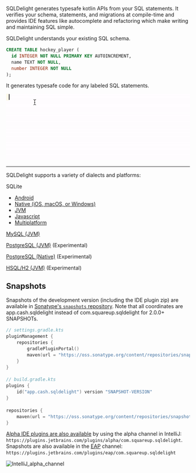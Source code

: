 SQLDelight generates typesafe kotlin APIs from your SQL statements. It verifies your schema, statements, and migrations at compile-time and provides IDE features like autocomplete and refactoring which make writing and maintaining SQL simple.

SQLDelight understands your existing SQL schema.

```sql
CREATE TABLE hockey_player (
  id INTEGER NOT NULL PRIMARY KEY AUTOINCREMENT,
  name TEXT NOT NULL,
  number INTEGER NOT NULL
);
```

It generates typesafe code for any labeled SQL statements.

![intro.gif](images/intro.gif)

---

SQLDelight supports a variety of dialects and platforms:

SQLite

* [Android](android_sqlite)
* [Native (iOS, macOS, or Windows)](native_sqlite)
* [JVM](jvm_sqlite)
* [Javascript](js_sqlite)
* [Multiplatform](multiplatform_sqlite)

[MySQL (JVM)](jvm_mysql)

[PostgreSQL (JVM)](jvm_postgresql) (Experimental)

[PostgreSQL (Native)](https://github.com/hfhbd/postgres-native-sqldelight) (Experimental)

[HSQL/H2 (JVM)](jvm_h2) (Experimental)

## Snapshots

Snapshots of the development version (including the IDE plugin zip) are available in
[Sonatype's `snapshots` repository](https://oss.sonatype.org/content/repositories/snapshots/com/squareup/sqldelight/). Note that all coordinates are app.cash.sqldelight instead of com.squareup.sqldelight for 2.0.0+ SNAPSHOTs.
```kotlin
// settings.gradle.kts
pluginManagement {
    repositories {
        gradlePluginPortal()
        maven(url = "https://oss.sonatype.org/content/repositories/snapshots")
    }
}

// build.gradle.kts
plugins {
    id("app.cash.sqldelight") version "SNAPSHOT-VERSION"
}

repositories {
    maven(url = "https://oss.sonatype.org/content/repositories/snapshots")
}
```

[Alpha IDE plugins are also available](https://plugins.jetbrains.com/plugin/8191-sqldelight/versions/alpha) by using the alpha channel in IntelliJ: `https://plugins.jetbrains.com/plugins/alpha/com.squareup.sqldelight`.
Snapshots are also available in the [EAP](https://plugins.jetbrains.com/plugin/8191-sqldelight/versions/eap) channel: `https://plugins.jetbrains.com/plugins/eap/com.squareup.sqldelight` 

<img width="738" alt="IntelliJ_alpha_channel" src="https://user-images.githubusercontent.com/22521688/168236653-e32deb26-167f-46ce-9277-ea169cbb22d6.png">
